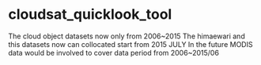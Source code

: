 # cloudsat_quicklook_tool
The cloud object datasets now only from 2006~2015
The himaewari and this datasets now can collocated start from 2015 JULY
In the future MODIS data would be involved to cover data period from 2006~2015/06
